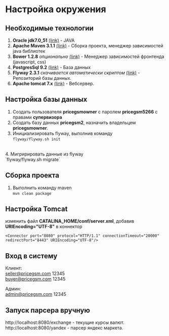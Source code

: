 Настройка окружения
===================

Необходимые технологии
----------------------
1. **Oracle jdk7.0_51** [(link)](http://www.oracle.com/technetwork/java/javase/downloads/jdk7-downloads-1880260.html) - JAVA
2. **Apache Maven 3.1.1** [(link)](http://maven.apache.org/download.cgi) - Сборка проекта, менеджер зависимостей java библиотек
3. **Bower 1.2.8** *опционально* [(link)](http://bower.io/) - Менеджер зависимостей фронтенда (javascript, css)
4. **PostgresSql 9.2** [(link)](http://www.postgresql.org/download/) - База данных
5. **Flyway 2.3.1** *скачивается автоматически скриптом* [(link)](http://flywaydb.org/getstarted/download.html) - Репозиторий базы данных.
6. **Apache tomcat 7.x** [(link)](http://tomcat.apache.org/download-70.cgi) - Вебсервер.

Настройка базы данных
----------------------
1. Создать пользователя **pricegsmowner** с паролем **pricegsm5266** с правами **супервизора**
2. Создать базу данных **pricegsm2**, назначить владельцем **pricegsmowner**.
3. Инициализировать flyway, выполнив команду <br/>
`flyway/flyway.sh init`
<br/>
4. Мигририровать данные из flyway <br/>
`flyway/flyway.sh migrate`

Сборка проекта
--------------

1. Выполнить команду maven <br/>
`mvn clean package`

Настройка Tomcat
----------------

изменить файл **CATALINA_HOME/conf/server.xml**, добавив **URIEncoding="UTF-8"** в коннектор

`<Connector port="8080" protocol="HTTP/1.1"
               connectionTimeout="20000"
               redirectPort="8443" URIEncoding="UTF-8"/>`

Вход в систему
--------------

Клиент:
<br/>
seller@pricegsm.com 12345
<br/>
buyer@pricegsm.com 12345

Админ:
<br/>
admin@pricegsm.com 12345

Запуск парсера вручную
----------------------

http://localhost:8080/exchange - текущие курсы валют.
<br/>
http://localhost:8080/yandex - парсер яндекс маркета.